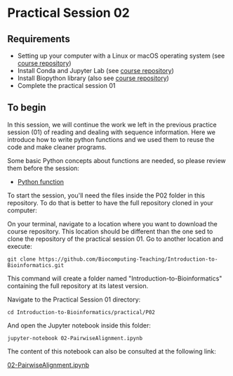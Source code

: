 # Practical Session 02

## Requirements

* Setting up your computer with a Linux or macOS operating system (see [course repository](https://github.com/Biocomputing-Teaching/Introduction-to-Bioinformatics))
* Install Conda and Jupyter Lab (see [course repository](https://github.com/Biocomputing-Teaching/Introduction-to-Bioinformatics))
* Install Biopython library (also see [course repository](https://github.com/Biocomputing-Teaching/Introduction-to-Bioinformatics))
* Complete the practical session 01

## To begin

In this session, we will continue the work we left in the previous practice session (01) of reading and dealing with sequence information. Here we introduce how to write python functions and we used them to reuse the code and make cleaner programs.

Some basic Python concepts about functions are needed, so please review them before the session:

- [Python function](https://www.tutorialspoint.com/python/python_functions.htm)

To start the session, you'll need the files inside the P02 folder in this repository. To do that is better to have the full repository cloned in your computer:

On your terminal, navigate to a location where you want to download the course repository. This location should be different than the one sed to clone the repository of the practical session 01. Go to another location and execute:

```
git clone https://github.com/Biocomputing-Teaching/Introduction-to-Bioinformatics.git
```

This command will create a folder named "Introduction-to-Bioinformatics" containing the full repository at its latest version.

Navigate to the Practical Session 01 directory:

```
cd Introduction-to-Bioinformatics/practical/P02
```

And open the Jupyter notebook inside this folder:

```
jupyter-notebook 02-PairwiseAlignment.ipynb
```

The content of this notebook can also be consulted at the following link:

[02-PairwiseAlignment.ipynb](https://github.com/Biocomputing-Teaching/Introduction-to-Bioinformatics/blob/main/practical/P02/02-PairwiseAlignment.ipynb)
